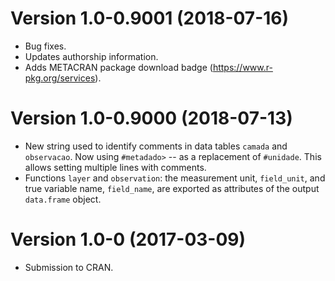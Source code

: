 # Version 1.0-0.9001 (2018-07-16)

* Bug fixes.
* Updates authorship information.
* Adds METACRAN package download badge (https://www.r-pkg.org/services).

# Version 1.0-0.9000 (2018-07-13)

* New string used to identify comments in data tables `camada` and `observacao`. Now using `#metadado>` -- as 
  a replacement of `#unidade`. This allows setting multiple lines with comments.
* Functions `layer` and `observation`: the measurement unit, `field_unit`, and true variable name, `field_name`,
  are exported as attributes of the output `data.frame` object.

# Version 1.0-0 (2017-03-09)

* Submission to CRAN.
